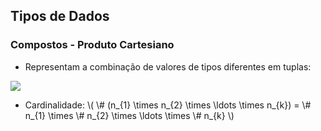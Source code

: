 ## Tipos de Dados

<div class="normal">

### Compostos - Produto Cartesiano

- Representam a combinação de valores de tipos diferentes em tuplas:

![](https://i.imgur.com/UUU10l2.png)

- Cardinalidade:
    \\( \\# (n_{1} \times n_{2} \times \ldots \times n_{k}) = \\# n_{1} \times \\# n_{2} \times \ldots \times \\# n_{k} \\)

</div>
